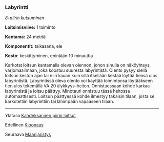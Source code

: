 ### Labyrintti

*8-piirin kutsuminen*

**Loitsimisviive:** 1 toiminto

**Kantama:** 24 metriä

**Komponentit:** taikasana, ele

**Kesto:** keskittyminen, enintään 10 minuuttia 

Karkotat loitsun kantamalla olevan olennon, johon sinulla on näköyhteys, varjomaailmaan, joka koostuu suuresta labyrintistä. Olento pysyy siellä loitsun keston ajan tai niin kauan kuin sillä itsellään kestää löytää tiensä ulos labyrintistä. Labyrintissä oleva olento voi käyttää toimintonsa löytääkseen tien ulos tekemällä VA 20 älykkyys-heiton. Onnistuessaan kohde karkaa labyrintistä ja loitsu päättyy. Minotauri onnistuu tässä heitossa automaattisesti. Loitsun päättyessä kohde ilmestyy takaisin tilaan, josta se karkotettiin labyrinttiin tai lähimpään vapaaseen tilaan.

---

Ylätaso [Kahdeksannen piirin loitsut](8_piirin_loitsut)

Edellinen [Kloonaus](Kloonaus)

Seuraava [Maanjäristys](Maanjäristys)


